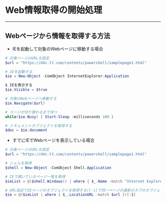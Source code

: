 # Web情報取得の開始処理  

***
## Webページから情報を取得する方法  

* IEを起動して対象のWebページに移動する場合
```PowerShell
# 対象ページのURLを設定
$url = "https://d4c-lt.com/contents/powershell/samplepage1.html"

# IEを起動する
$ie = New-Object -ComObject InternetExplorer.Application

$ IEを表示する
$ie.Visible = $true

# 対象のWebページへ移動する
$ie.Navigate($url)

# ページが切り替わるまで待つ
while($ie.Busy) { Start-Sleep -milliseconds 100 }

# ドキュメントオブジェクトを取得する
$doc = $ie.document
```

* すでにIEでWebページを表示している場合
```PowerShell
# 対象ページのURLを設定
$url = "https://d4c-lt.com/contents/powershell/samplepage1.html"

# シェルを取得
$shell = New-Object -ComObject Shell.Application

# IEで開いているページ一覧を取得
$ieList = @($shell.Windows() | where { $_.Name -match "Internet Explorer" })

# URL指定でIEページのオブジェクトを取得する([-1]で同一ページの最新のタブのオブジェクトを取得する)
$ie = @($ieList | where { $_.LocationURL -match $url })[-1]
```
